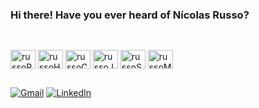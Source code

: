 ### Hi there! Have you ever heard of Nícolas Russo?

##

<div style="display: inline_block"><br>
  <img align="center" alt="russoPython" height="30" width="40" src="https://cdn.jsdelivr.net/gh/devicons/devicon@latest/icons/python/python-original.svg" />
  <img align="center" alt="russoHTML" height="30" width="40" src="https://cdn.jsdelivr.net/gh/devicons/devicon@latest/icons/html5/html5-original.svg" />
  <img align="center" alt="russoCSS" height="30" width="40" src="https://cdn.jsdelivr.net/gh/devicons/devicon@latest/icons/css3/css3-original.svg" />
  <img align="center" alt="russoJAVA" height="30" width="40" src="https://cdn.jsdelivr.net/gh/devicons/devicon@latest/icons/java/java-original.svg" />
  <img align="center" alt="russoSQL" height="30" width="40" src="https://cdn.jsdelivr.net/gh/devicons/devicon@latest/icons/azuresqldatabase/azuresqldatabase-original.svg" />
  <img align="center" alt="russoMySQL" height="30" width="40" src="https://cdn.jsdelivr.net/gh/devicons/devicon@latest/icons/mysql/mysql-original-wordmark.svg" /> 
</div> 

##

[![Gmail](https://img.shields.io/badge/Gmail-D14836?style=for-the-badge&logo=gmail&logoColor=white)](mailto:nicolasaugustorusso@gmail.com)
[![LinkedIn](https://img.shields.io/badge/LinkedIn-0077B5?style=for-the-badge&logo=linkedin&logoColor=white)](https://www.linkedin.com/in/n%C3%ADcolas-a-russo/)
